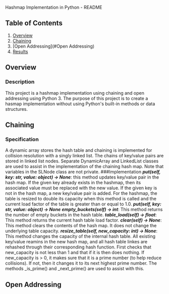 Hashmap Implementation in Python - README

## Table of Contents
1. [Overview](#Overview)
1. [Chaining](#Chaining)
1. [Open Addressing](#Open Addressing)
1. [Results](#Results)

## Overview
### Description
This project is a hashmap implementation using chaining and open addressing using Python 3.
The purpose of this project is to create a hasmap implementation without using Python's built-in
methods or data structures. 

## Chaining
### Specification
A dynamic array stores the hash table and chaining is implemented for collision resolution with a singly
linked list. The chains of key/value pairs are stored in linked list nodes. Separate DynamicArray and
LinkedList classes are used to assist in the implementation of the chaining hash map. Note that
variables in the SLNode class are not private.
###Implementation
***put(self, key: str, value: object) -> None***: this method updates key/value pair in the hash map. 
If the given key already exists in the hashmap, then its associated value must be replaced with the
new value. If the given key is not in the hash map, a new key/value pair is added. For the hashmap,
the table is resized to double its capacity when this method is called and the current load factor
of the table is greater than or equal to 1.0.
***put(self, key: str, value: object) -> None***
***empty_buckets(self) -> int***: This method returns the number of empty buckets in the hash table.
***table_load(self) -> float***: This method returns the current hash table load factor.
***clear(self) -> None***: This method clears the contents of the hash map. It does not change the
underlying table capacity.
***resize_table(self, new_capacity: int) -> None***: This method changes the capacity of the internal
hash table. All existing key/value reamins in the new hash map, and all hash table linkes are rehashed
through their corresponding hash function. First checks that new_capacity is not less than 1 and that
if it is then does nothing. If new_capacity is > 0, it makes sure that it is a prime number (to help
reduce collisions). If not, then it changes it to its next highest prime number. The methods _is_prime()
and _next_prime() are used to assist with this.

## Open Addressing


